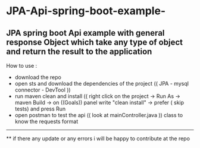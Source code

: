 # JPA-Api-spring-boot-example-
JPA spring boot Api example with general response Object which take any type of object and return the result to the application 
-------------------------------------------------------------------------------------------------------------------------------
How to use : 

- download the repo 
- open sts and download the dependencies of the project (( JPA - mysql connector - DevTool )) 
- run maven clean and install (( right click on the project -> Run As -> maven Build -> on ((Goals))  panel write "clean install" 
    -> prefer ( skip tests) and press Run 
- open postman to test the api (( look at mainController.java )) class to know the requests format 

-------------------------------------------------------------------------------------------------------------------------------

** if there any update or any errors i will be happy to contribute at the repo 





